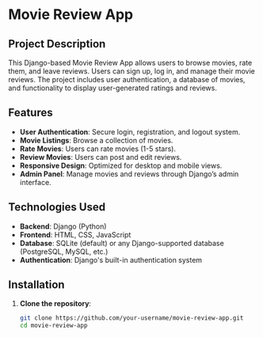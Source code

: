 # Movie Review App

## Project Description
This Django-based Movie Review App allows users to browse movies, rate them, and leave reviews. Users can sign up, log in, and manage their movie reviews. The project includes user authentication, a database of movies, and functionality to display user-generated ratings and reviews.

## Features
- **User Authentication**: Secure login, registration, and logout system.
- **Movie Listings**: Browse a collection of movies.
- **Rate Movies**: Users can rate movies (1-5 stars).
- **Review Movies**: Users can post and edit reviews.
- **Responsive Design**: Optimized for desktop and mobile views.
- **Admin Panel**: Manage movies and reviews through Django’s admin interface.

## Technologies Used
- **Backend**: Django (Python)
- **Frontend**: HTML, CSS, JavaScript
- **Database**: SQLite (default) or any Django-supported database (PostgreSQL, MySQL, etc.)
- **Authentication**: Django's built-in authentication system

## Installation

1. **Clone the repository**:
   ```bash
   git clone https://github.com/your-username/movie-review-app.git
   cd movie-review-app
